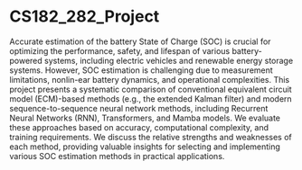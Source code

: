 # CS182_282_Project

Accurate estimation of the battery State of Charge (SOC) is crucial for optimizing the performance, safety, and lifespan of various battery-powered systems, including electric vehicles and renewable energy storage systems. However, SOC estimation is challenging due to measurement limitations, nonlin-ear battery dynamics, and operational complexities. This project presents a systematic comparison of conventional equivalent circuit model (ECM)-based methods (e.g., the extended Kalman filter) and modern sequence-to-sequence neural network methods, including Recurrent Neural Networks (RNN), Transformers, and Mamba models. We evaluate these approaches based on accuracy, computational complexity, and training requirements. We discuss the relative strengths and weaknesses of each method, providing valuable insights for selecting and implementing various SOC estimation methods in practical applications.
